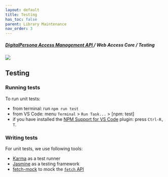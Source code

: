 ```yaml
---
layout: default
title: Testing
has_toc: false
parent: Library Maintenance
nav_order: 3  
---
```

##### [DigitalPersona Access Management API ](https://hidglobal.github.io/digitalpersona-access-management-api/)/ Web Access Core / Testing  
![](assets/HID-DPAM-Core.png)  
## Testing

### Running tests

To run unit tests:
* from terminal: run `npm run test`
* from VS Code: menu `Terminal` > `Run Task...` > [npm: test]
* if you have installed the [NPM Support for VS Code](https://marketplace.visualstudio.com/items?itemName=eg2.vscode-npm-script)
  plugin: press `Ctrl-R, T`.

### Writing tests

For unit tests, we use following tools:
* [Karma](https://karma-runner.github.io/) as a test runner
* [Jasmine](https://jasmine.github.io/) as a testing framework
* [fetch-mock](http://www.wheresrhys.co.uk/fetch-mock/) to mock the [`fetch` API](https://developer.mozilla.org/en/docs/Web/API/Fetch_API)

